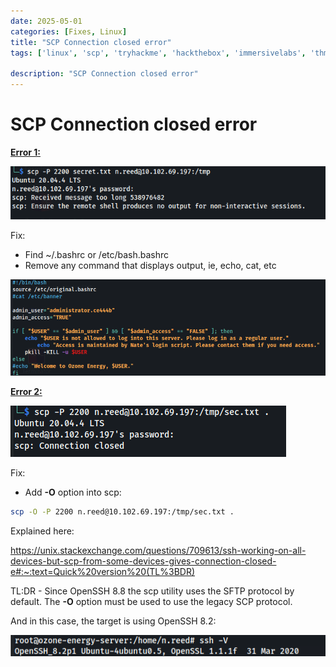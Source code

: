 ```yaml
---
date: 2025-05-01
categories: [Fixes, Linux]
title: "SCP Connection closed error"
tags: ['linux', 'scp', 'tryhackme', 'hackthebox', 'immersivelabs', 'thm', 'iml', 'htb']

description: "SCP Connection closed error"
---
```



# SCP Connection closed error

**<u>Error 1:</u>**

![image1](../resources/850a959e24244364b0e28ad4f600ac8f.png)

Fix:
- Find ~/.bashrc or /etc/bash.bashrc
- Remove any command that displays output, ie, echo, cat, etc

![image2](../resources/b99e4a09b56143409eeefaf4540ef8cc.png)

**<u>Error 2:</u>**

![image3](../resources/c98e09bfd0b141b28b6ded71e4b0fd8c.png)

Fix:
- Add **-O** option into scp:

```bash
scp -O -P 2200 n.reed@10.102.69.197:/tmp/sec.txt .
```

Explained here:

<https://unix.stackexchange.com/questions/709613/ssh-working-on-all-devices-but-scp-from-some-devices-gives-connection-closed-e#:~:text=Quick%20version%20(TL%3BDR)>

TL:DR - Since OpenSSH 8.8 the scp utility uses the SFTP protocol by default. The **-O** option must be used to use the legacy SCP protocol.

And in this case, the target is using OpenSSH 8.2:

![image4](../resources/2eeb70689add4e45b6e9cad5fe470b63.png)

